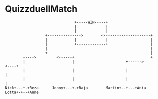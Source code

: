 # QuizzduellMatch
    
                                   +-----WIN-----+
                                   |             |
                                   |             |
                      +--------------->        <---------------------+
                      |            |             |                   |
                      |            +-------------+                   |
                      |                                              |
                      +                                              |
            +---->         <------+                                  +
            |                     |                       +------>        <----+
            |                     |                       |                    |
            |                     |                       |                    |
    Nick+---+-+Reza      Jonny+---+-+Raja        Martin+--+---+Ania     Lotta+-+--+Anne
